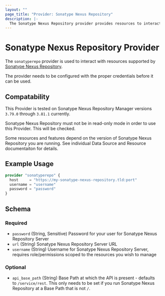 ```yaml
---
layout: ""
page_title: "Provider: Sonatype Nexus Repository"
description: |-
  The Sonatype Nexus Repository provider provides resources to interact with a Sonatype Nexus Repository installation.
---
```


# Sonatype Nexus Repository Provider

The `sonatyperepo` provider is used to interact with resources supported by [Sonatype Nexus Repository](https://www.sonatype.com/products/sonatype-nexus-repository). 

The provider needs to be configured with the proper credentials before it can be used.

## Compatability

This Provider is tested on Sonatype Nexus Repository Manager versions `3.79.0` through `3.81.1` currently.

Sonatype Nexus Repository must not be in read-only mode in order to use this Provider. This will be checked. 
		
Some resources and features depend on the version of Sonatype Nexus Repository you are running. See individual Data Source and Resource documentaiton for details.

## Example Usage

```terraform
provider "sonatyperepo" {
  host     = "https://my-sonatype-nexus-repository.tld:port"
  username = "username"
  password = "password"
}
```

<!-- schema generated by tfplugindocs -->
## Schema

### Required

- `password` (String, Sensitive) Password for your user for Sonatype Nexus Repository Server
- `url` (String) Sonatype Nexus Repository Server URL
- `username` (String) Username for Sonatype Nexus Repository Server, requires role/permissions scoped to the resources you wish to manage

### Optional

- `api_base_path` (String) Base Path at which the API is present - defaults to `/service/rest`. This only needs to be set if you run Sonatype Nexus Repository at a Base Path that is not `/`.